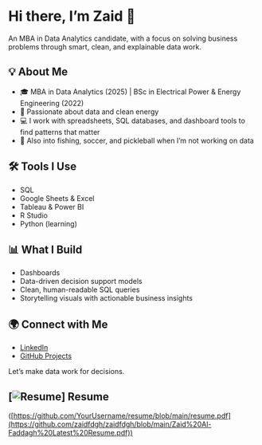# Hi there, I’m Zaid 👋

An MBA in Data Analytics candidate, with a focus on solving business problems through smart, clean, and explainable data work.

## 💡 About Me

- 🎓 MBA in Data Analytics (2025) | BSc in Electrical Power & Energy Engineering (2022)
- 🎯 Passionate about data and clean energy
- 💻 I work with spreadsheets, SQL databases, and dashboard tools to find patterns that matter
- 🎣 Also into fishing, soccer, and pickleball when I’m not working on data

## 🛠 Tools I Use

- SQL
- Google Sheets & Excel
- Tableau & Power BI
- R Studio
- Python (learning)

## 📊 What I Build

- Dashboards  
- Data-driven decision support models  
- Clean, human-readable SQL queries  
- Storytelling visuals with actionable business insights  

## 🌍 Connect with Me

- [LinkedIn](https://www.linkedin.com/in/zaid-alfaddagh/)
- [GitHub Projects](https://github.com/zaidfdgh)

Let’s make data work for decisions.

## [![Resume](https://img.shields.io/badge/Resume-PDF-blue)] Resume

([https://github.com/YourUsername/resume/blob/main/resume.pdf](https://github.com/zaidfdgh/zaidfdgh/blob/main/Zaid%20Al-Faddagh%20Latest%20Resume.pdf))
